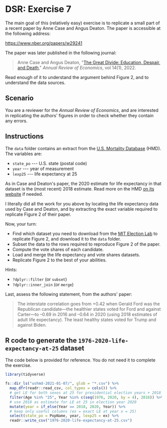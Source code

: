 # DSR: Exercise 7

The main goal of this (relatively easy) exercise is to replicate a small part of a recent paper by Anne Case and Angus Deaton. The paper is accessible at the following address:

<https://www.nber.org/papers/w29241>

The paper was later published in the following journal:

> Anne Case and Angus Deaton, "[The Great Divide: Education, Despair, and Death][case-deaton2022]," _Annual Review of Economics_, vol 14(1), 2022.

[case-deaton2022]: https://doi.org/10.1146/annurev-economics-051520-015607

Read enough of it to understand the argument behind Figure 2, and to understand the data sources.

## Scenario

You are a reviewer for the _Annual Review of Economics_, and are interested in replicating the authors' figures in order to check whether they contain any errors.

## Instructions

The `data` folder contains an extract from the [U.S. Mortality Database](https://usa.mortality.org/) (HMD). The variables are:

- `state_po` --- U.S. state (postal code)
- `year` --- year of measurement
- `lexp25` --- life expectancy at 25

As in Case and Deaton's paper, the 2020 estimate for life expectancy in that dataset is the (most recent) 2018 estimate. Read more on the HMD [on its website][hmd] if needed.

[hmd]: https://usa.mortality.org/notes.php

I literally did all the work for you above by locating the life expectancy data used by Case and Deaton, and by extracting the exact variable required to replicate Figure 2 of their paper.

Now, your turn:

- Find which dataset you need to download from the [MIT Election Lab](https://electionlab.mit.edu/data) to replicate Figure 2, and download it to the `data` folder.
- Subset the data to the rows required to reproduce Figure 2 of the paper.
- Compute the vote shares of each candidate.
- Load and merge the life expectancy and vote shares datasets.
- Replicate Figure 2 to the best of your abilities.

Hints:

- `?dplyr::filter` (or `subset`)
- `?dplyr::inner_join` (or `merge`)

Last, assess the following statement, from the authors' paper:

> The interstate correlation goes from +0.42 when Gerald Ford was the Republican candidate—the healthier states voted for Ford and against Carter—to –0.69 in 2016 and –0.64 in 2020 (using 2018 estimates of adult life expectancy). The least healthy states voted for Trump and against Biden.

## R code to generate the `1976-2020-life-expectancy-at-25` dataset

The code below is provided for reference. You do not need it to complete the exercise.

```r
library(tidyverse)

fs::dir_ls("ushmd-2021-01-07/", glob = "*.csv") %>%
  map_dfr(readr::read_csv, col_types = cols()) %>%
  # get LE for both sexes at 25 for presidential election years + 2018
  filter(Age %in% "25", Year %in% c(seq(1976, 2020, by = 4), 2018)) %>%
  # use 2018 as estimate for LE at 25 in election year 2020
  mutate(year = if_else(Year == 2018, 2020, Year)) %>%
  # keep only useful columns (ex = exact LE at year x = 25)
  select(state_po = PopName, year, lexp25 = ex) %>%
  readr::write_csv("1976-2020-life-expectancy-at-25.csv")
```
